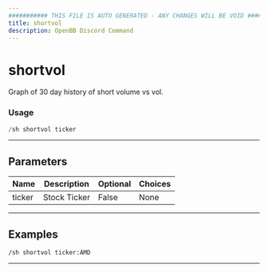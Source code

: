```yaml
---
########### THIS FILE IS AUTO GENERATED - ANY CHANGES WILL BE VOID ###########
title: shortvol
description: OpenBB Discord Command
---
```


# shortvol

Graph of 30 day history of short volume vs vol.

### Usage

```python wordwrap
/sh shortvol ticker
```

---

## Parameters

| Name | Description | Optional | Choices |
| ---- | ----------- | -------- | ------- |
| ticker | Stock Ticker | False | None |


---

## Examples

```
/sh shortvol ticker:AMD
```

---
